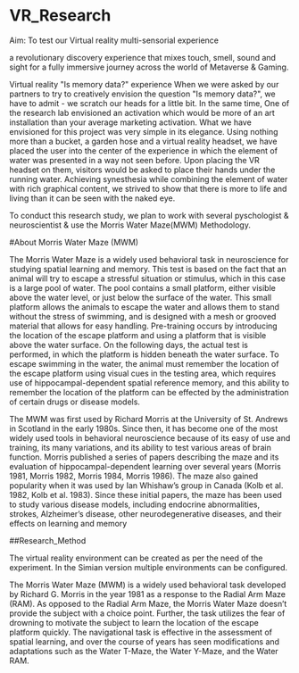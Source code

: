 # VR_Research
Aim: To test our Virtual reality multi-sensorial experience

a revolutionary discovery experience that mixes touch, smell, sound and sight for a fully immersive journey across the world of Metaverse & Gaming.

Virtual reality "Is memory data?" experience
When we were asked by our partners to try to creatively envision the question "Is memory data?", we have to admit - we scratch our heads for a little bit. In the same time, One of the research lab envisioned an activation which would be more of an art installation than your average marketing activation.  What we have envisioned for this project was very simple in its elegance. Using nothing more than a bucket, a garden hose and a virtual reality headset, we have placed the user into the center of the experience in which the element of water was presented in a way not seen before.
Upon placing the VR headset on them, visitors would be asked to place their hands under the running water. Achieving synesthesia while combining the element of water with rich graphical content, we strived to show that there is more to life and living than it can be seen with the naked eye.

To conduct this research study, we plan to work with several pyschologist & neuroscientist & use the Morris Water Maze(MWM) Methodology.

#About Morris Water Maze (MWM)

The Morris Water Maze is a widely used behavioral task in neuroscience for studying spatial learning and memory. This test is based on the fact that an animal will try to escape a stressful situation or stimulus, which in this case is a large pool of water. The pool contains a small platform, either visible above the water level, or just below the surface of the water. This small platform allows the animals to escape the water and allows them to stand without the stress of swimming, and is designed with a mesh or grooved material that allows for easy handling. Pre-training occurs by introducing the location of the escape platform and using a platform that is visible above the water surface. On the following days, the actual test is performed, in which the platform is hidden beneath the water surface. To escape swimming in the water, the animal must remember the location of the escape platform using visual cues in the testing area, which requires use of hippocampal-dependent spatial reference memory, and this ability to remember the location of the platform can be effected by the administration of certain drugs or disease models.

The MWM was first used by Richard Morris at the University of St. Andrews in Scotland in the early 1980s. Since then, it has become one of the most widely used tools in behavioral neuroscience because of its easy of use and training, its many variations, and its ability to test various areas of brain function. Morris published a series of papers describing the maze and its evaluation of hippocampal-dependent learning over several years (Morris 1981, Morris 1982, Morris 1984, Morris 1986). The maze also gained popularity when it was used by Ian Whishaw’s group in Canada (Kolb et al. 1982, Kolb et al. 1983). Since these initial papers, the maze has been used to study various disease models, including endocrine abnormalities, strokes, Alzheimer’s disease, other neurodegenerative diseases, and their effects on learning and memory

##Research_Method

The virtual reality environment can be created as per the need of the experiment. In the Simian version multiple environments can be configured.

The Morris Water Maze (MWM) is a widely used behavioral task developed by Richard G. Morris in the year 1981 as a response to the Radial Arm Maze (RAM). As opposed to the Radial Arm Maze, the Morris Water Maze doesn’t provide the subject with a choice point. Further, the task utilizes the fear of drowning to motivate the subject to learn the location of the escape platform quickly. The navigational task is effective in the assessment of spatial learning, and over the course of years has seen modifications and adaptations such as the Water T-Maze, the Water Y-Maze, and the Water RAM.
